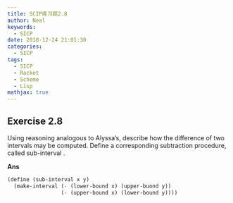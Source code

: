 ```yaml
---
title: SCIP练习题2.8
author: Neal
keywords:
  - SICP
date: 2018-12-24 21:01:30
categories:
  - SICP
tags:
  - SICP
  - Racket
  - Scheme
  - Lisp
mathjax: true
---
```


## Exercise 2.8

Using reasoning analogous to Alyssa’s, describe how the difference of two intervals may be computed. Define a corresponding subtraction procedure, called sub-interval .

**Ans**

```scheme
(define (sub-interval x y)
  (make-interval (- (lower-bound x) (upper-buond y))
                 (- (upper-bound x) (lower-bound y))))
```
